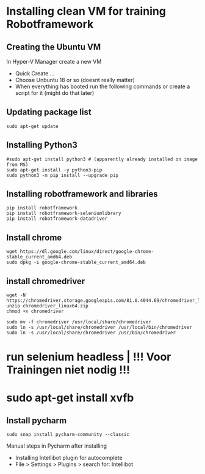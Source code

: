 # Installing clean VM for training Robotframework

## Creating the Ubuntu VM
In Hyper-V Manager create a new VM
* Quick Create ... 
* Choose Unbuntu 18 or so (doesnt really matter)
* When everything has booted run the following commands or create a script for it (might do that later)

## Updating package list
```
sudo apt-get update
```

## Installing Python3
```
#sudo apt-get install python3 # (apparently already installed on image from MS)
sudo apt-get install -y python3-pip
sudo python3 -m pip install --upgrade pip
```

## Installing robotframework and libraries
```
pip install robotframework
pip install robotframework-seleniumlibrary
pip install robotframework-datadriver
```

## Install chrome
```
wget https://dl.google.com/linux/direct/google-chrome-stable_current_amd64.deb
sudo dpkg -i google-chrome-stable_current_amd64.deb
```

## install chromedriver
```
wget -N https://chromedriver.storage.googleapis.com/81.0.4044.69/chromedriver_linux64.zip
unzip chromedriver_linux64.zip
chmod +x chromedriver

sudo mv -f chromedriver /usr/local/share/chromedriver
sudo ln -s /usr/local/share/chromedriver /usr/local/bin/chromedriver
sudo ln -s /usr/local/share/chromedriver /usr/bin/chromedriver
```

# run selenium headless | !!! Voor Trainingen niet nodig !!!
# sudo apt-get install xvfb

## Install pycharm
```
sudo snap install pycharm-community --classic
```

Manual steps in Pycharm after installing
* Installing Intellibot plugin for autocomplete
 * File > Settings > Plugins > search for: Intellibot
